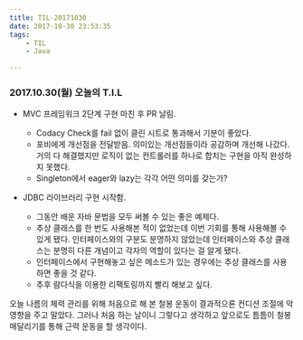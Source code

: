 ```yaml
---
title: TIL-20171030
date: 2017-10-30 23:53:35
tags:
    - TIL
    - Java

---
```


### 2017.10.30(월) 오늘의 T.I.L 

* MVC 프레임워크 2단계 구현 마친 후 PR 날림. 
    * Codacy Check를 fail 없이 클린 시트로 통과해서 기분이 좋았다. 
    * 포비에게 개선점을 전달받음. 의미있는 개선점들이라 공감하며 개선해 나갔다. 거의 다 해결했지만 로직이 없는 컨트롤러를 하나로 합치는 구현을 아직 완성하지 못했다. 
    * Singleton에서 eager와 lazy는 각각 어떤 의미를 갖는가?

* JDBC 라이브러리 구현 시작함.
    * 그동안 배운 자바 문법을 모두 써볼 수 있는 좋은 예제다. 
    * 추상 클래스를 한 번도 사용해본 적이 없었는데 이번 기회를 통해 사용해볼 수 있게 됐다. 인터페이스와의 구분도 분명하지 않았는데 인터페이스와 추상 클래스는 분명히 다른 개념이고 각자의 역할이 있다는 걸 알게 됐다. 
    * 인터페이스에서 구현해놓고 싶은 메소드가 있는 경우에는 추상 클래스를 사용하면 좋을 것 같다.
    * 추후 람다식을 이용한 리팩토링까지 빨리 해보고 싶다. 

오늘 나름의 체력 관리를 위해 처음으로 해 본 철봉 운동이 결과적으론 컨디션 조절에 악영향을 주고 말았다. 
그러나 처음 하는 날이니 그렇다고 생각하고 앞으로도 틈틈이 철봉 매달리기를 통해 근력 운동을 할 생각이다. 

